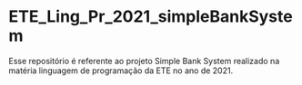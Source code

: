# ETE_Ling_Pr_2021_simpleBankSystem
Esse repositório é referente ao projeto Simple Bank System realizado na matéria linguagem de programação da ETE no ano de 2021.
